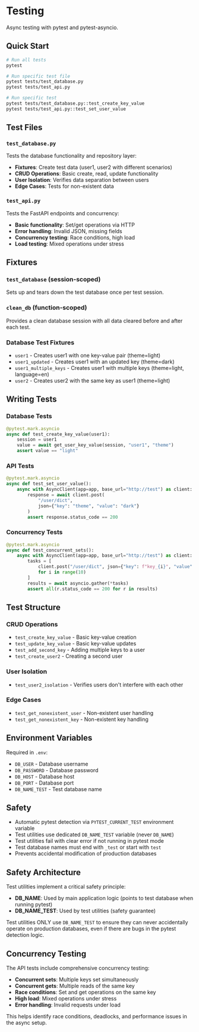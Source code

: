 # Testing

Async testing with pytest and pytest-asyncio.

## Quick Start

```bash
# Run all tests
pytest

# Run specific test file
pytest tests/test_database.py
pytest tests/test_api.py

# Run specific test
pytest tests/test_database.py::test_create_key_value
pytest tests/test_api.py::test_set_user_value
```

## Test Files

### `test_database.py`
Tests the database functionality and repository layer:
- **Fixtures**: Create test data (user1, user2 with different scenarios)
- **CRUD Operations**: Basic create, read, update functionality
- **User Isolation**: Verifies data separation between users
- **Edge Cases**: Tests for non-existent data

### `test_api.py`
Tests the FastAPI endpoints and concurrency:
- **Basic functionality**: Set/get operations via HTTP
- **Error handling**: Invalid JSON, missing fields
- **Concurrency testing**: Race conditions, high load
- **Load testing**: Mixed operations under stress

## Fixtures

### `test_database` (session-scoped)
Sets up and tears down the test database once per test session.

### `clean_db` (function-scoped)
Provides a clean database session with all data cleared before and after each test.

### Database Test Fixtures
- `user1` - Creates user1 with one key-value pair (theme=light)
- `user1_updated` - Creates user1 with an updated key (theme=dark)
- `user1_multiple_keys` - Creates user1 with multiple keys (theme=light, language=en)
- `user2` - Creates user2 with the same key as user1 (theme=light)

## Writing Tests

### Database Tests
```python
@pytest.mark.asyncio
async def test_create_key_value(user1):
    session = user1
    value = await get_user_key_value(session, "user1", "theme")
    assert value == "light"
```

### API Tests
```python
@pytest.mark.asyncio
async def test_set_user_value():
    async with AsyncClient(app=app, base_url="http://test") as client:
        response = await client.post(
            "/user/dict",
            json={"key": "theme", "value": "dark"}
        )
        assert response.status_code == 200
```

### Concurrency Tests
```python
@pytest.mark.asyncio
async def test_concurrent_sets():
    async with AsyncClient(app=app, base_url="http://test") as client:
        tasks = [
            client.post("/user/dict", json={"key": f"key_{i}", "value": f"value_{i}"})
            for i in range(10)
        ]
        results = await asyncio.gather(*tasks)
        assert all(r.status_code == 200 for r in results)
```

## Test Structure

### CRUD Operations
- `test_create_key_value` - Basic key-value creation
- `test_update_key_value` - Basic key-value updates
- `test_add_second_key` - Adding multiple keys to a user
- `test_create_user2` - Creating a second user

### User Isolation
- `test_user2_isolation` - Verifies users don't interfere with each other

### Edge Cases
- `test_get_nonexistent_user` - Non-existent user handling
- `test_get_nonexistent_key` - Non-existent key handling

## Environment Variables

Required in `.env`:
- `DB_USER` - Database username
- `DB_PASSWORD` - Database password  
- `DB_HOST` - Database host
- `DB_PORT` - Database port
- `DB_NAME_TEST` - Test database name

## Safety

- Automatic pytest detection via `PYTEST_CURRENT_TEST` environment variable
- Test utilities use dedicated `DB_NAME_TEST` variable (never `DB_NAME`)
- Test utilities fail with clear error if not running in pytest mode
- Test database names must end with `_test` or start with `test`
- Prevents accidental modification of production databases

## Safety Architecture

Test utilities implement a critical safety principle:

- **DB_NAME**: Used by main application logic (points to test database when running pytest)
- **DB_NAME_TEST**: Used by test utilities (safety guarantee)

Test utilities ONLY use `DB_NAME_TEST` to ensure they can never accidentally operate on production databases, even if there are bugs in the pytest detection logic.

## Concurrency Testing

The API tests include comprehensive concurrency testing:

- **Concurrent sets**: Multiple keys set simultaneously
- **Concurrent gets**: Multiple reads of the same key
- **Race conditions**: Set and get operations on the same key
- **High load**: Mixed operations under stress
- **Error handling**: Invalid requests under load

This helps identify race conditions, deadlocks, and performance issues in the async setup. 